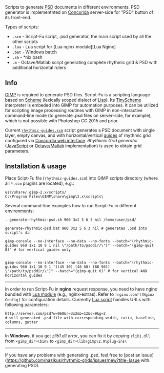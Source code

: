 Scripts to generate [PSD][PSD Spec] documents in different environments. PSD generator is implementnted on [Concorida][Concordia Grid] server-side for "PSD" button of its front-end.

Types of scripts:
 - `.scm` - Script-Fu script, .psd generator, the main script used by all the other scripts
 - `.lua` - Lua script for [Lua nginx module][Lua Nginx]
 - `.bat` - Windows batch
 - `.sh`  - *nix bash 
 - `.m`   - Octave/Matlab script generating complete rhythmic grid & PSD with additional horizontal rulers

## Info

[GIMP][Gimp Home] is required to generate PSD files. Script-Fu is a scripting language based on [Scheme][Scheme Wiki] (lexically scoped dialect of [Lisp][Lisp Wiki]). Its [TinyScheme][TinyScheme Home] interpreter is embeded into GIMP for automation purposes. It can be utilized for scripting image processing routines with GIMP in non-interactive command-line mode (to generate .psd files on server-side, for example), which is not possible with Photoshop CC 2015 and prior.

Current [`rhythmic-guides.scm`][ScriptFu script] script generates a PSD document with single layer, empty canvas, and with horizontal/vertical [guides][Gimp Guides] of rhythmic grid configured via [Concordia web interface][Concordia Grid].  *Rhythimic Grid generator* ([JavaScript][Grids JS] or [Octave/Matlab][Grids Matlab] implementation) is used to obtain grid parameters.

## Installation & usage

Place Scipt-Fu file (`rhythmic-guides.scm`) into GIMP scripts directory (where all `*.scm` plugins are located), e.g.:

    usr/share/.gimp-2.x/scripts/
    C:\Program Files\GIMP\share\gimp\2.x\scripts\

Several command-line examples how to run Script-Fu in different environments:
    
    . generate-rhythmic-psd.sh 960 3x2 5 6 3 nil /home/user/psd/
    
    generate-rhythmic-psd.bat 960 3x2 5 6 3 nil # generates .psd into script's dir
    
    gimp-console --no-interface --no-data --no-fonts --batch="(rhythmic-guides 960 1x1 10 9 1 nil \"/path/to/psddir/\")" --batch="(gimp-quit 0)" # for vertical guides only

    
    gimp-console --no-interface --no-data --no-fonts --batch="(rhythmic-guides 960 1x1 10 9 1 '((45 30) (40 60) (80 90)) \"/path/to/psddir/\")" --batch="(gimp-quit 0)" # for vertical AND horizontal guides

---

In order to run Script-Fu in __nginx__ request response, you need to have nginx bundled with [Lua module][Nginx Lua] (e.g., nginx-extras). Refer to `[nginx.conf][Nginx Config]` for configuration details. Currently [Lua script][Lua Script] handles URLs with following parameters:

    http://server.com/psd?w=960&r=3x2&b=12&c=9&g=2
    # will generated .psd file with corresponding width, ratio, baseline, columns, gutter

--- 

In __Windows__, if you get *zlib1.dll error*, you can fix it by copying `zlib1.dll` from `<gimp_dir>\bin\` to `<gimp_dir>\lib\gimp\2.0\plug-ins\`

----

If you have any problems with generating .psd, feel free to [post an issue](https://github.com/nazikus/rhythmic-grids/issues/new?title=Issue with generating PSD).

[PSD Spec]: https://www.adobe.com/devnet-apps/photoshop/fileformatashtml/ "PSD File Format Specification"
[Concordia Grid]: http://www.concordiagrid.com/ "Rhythmic grids"
[Nginx Lua]: https://github.com/openresty/lua-nginx-module "Nginx Lua module"
[Gimp Home]: https://www.gimp.org/ "Gimp Home"
[Gimp Guides]: https://docs.gimp.org/2.6/en/gimp-concepts-image-guides.html "Gimp Docs"
[Scheme Wiki]: https://en.wikipedia.org/wiki/Scheme_%28programming_language%29 "Wikipedia"
[Lisp Wiki]: https://www.wikiwand.com/en/Lisp_(programming_language) "Wikipedia"
[TinyScheme Home]: http://tinyscheme.sourceforge.net/ "TinyScheme SourceForge"
[ScriptFu Script]: https://github.com/nazikus/rhythmic-grids/blob/master/Script-Fu/rhythmic-guides.scm "rhythmic-guides.scm"
[Lua Script]: https://github.com/nazikus/rhythmic-grids/blob/master/Script-Fu/generate-rhythmic-psd.lua "generate-rhythmic-psd.lua"
[Grids JS]: https://github.com/nazikus/rhythmic-grids/blob/master/JavaScript/RhythmicGridGenerator.js "RhythmicGridGenerator.js"
[Grids Matlab]: https://github.com/nazikus/rhythmic-grids/blob/master/Matlab/GenerateRhythmicGrid.m "GenerateRhythmicGrid.m"
[Ngfinx Config]: https://github.com/nazikus/rhythmic-grids/blob/master/Script-Fu/nginx.conf "nginx.conf"

